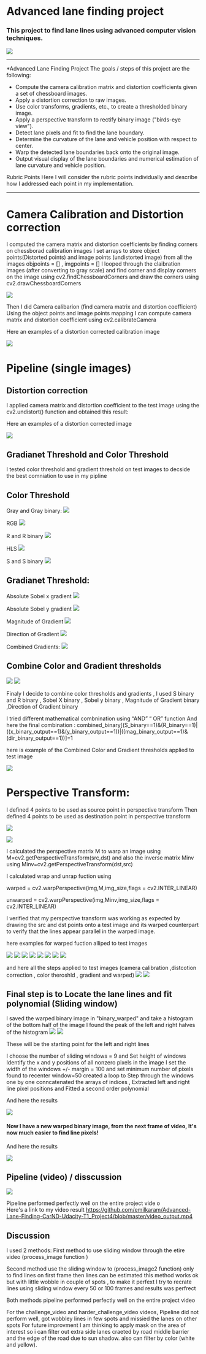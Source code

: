 # Advanced lane finding project
### This project to find lane lines using advanced computer vision techniques.

![](https://github.com/emilkaram/Advanced-Lane-Finding-CarND-Udacity-T1_Project4/blob/master/images/video_output.png)

________________________________________
*Advanced Lane Finding Project
The goals / steps of this project are the following:
*	Compute the camera calibration matrix and distortion coefficients given a set of chessboard images.
*	Apply a distortion correction to raw images.
*	Use color transforms, gradients, etc., to create a thresholded binary image.
*	Apply a perspective transform to rectify binary image ("birds-eye view").
*	Detect lane pixels and fit to find the lane boundary.
*	Determine the curvature of the lane and vehicle position with respect to center.
*	Warp the detected lane boundaries back onto the original image.
*	Output visual display of the lane boundaries and numerical estimation of lane curvature and vehicle position.

Rubric Points
Here I will consider the rubric points individually and describe how I addressed each point in my implementation.
________________________________________
# Camera Calibration and Distortion correction
I computed the camera matrix and distortion coefficients by finding corners on chessborad calibration images
I set arrays to store object points(Distorted points) and image points (undistorted image) from all the images
objpoints = [] , imgpoints = []
I looped through the claibration images (after converting to gray scale) and find corner and display corners on the image using cv2.findChessboardCorners and draw the corners using cv2.drawChessboardCorners

![](https://github.com/emilkaram/Advanced-Lane-Finding-CarND-Udacity-T1_Project4/blob/master/images/1.png)


Then I did Camera calibarion (find camera matrix and distortion coefficient)
Using the object points and image points mapping I can compute camera matrix and distortion coefficient using cv2.calibrateCamera

Here an examples of a distortion corrected calibration image

![](https://github.com/emilkaram/Advanced-Lane-Finding-CarND-Udacity-T1_Project4/blob/master/images/2.png)


# Pipeline (single images)

## Distortion correction
I applied camera matrix and distortion coefficient to the test image using the cv2.undistort() function and obtained this result:


  Here an examples of a distortion corrected image

![](https://github.com/emilkaram/Advanced-Lane-Finding-CarND-Udacity-T1_Project4/blob/master/images/3.png)

## Gradianet Threshold and Color Threshold
I tested color threshold and gradient threshold on test images to decside the best comniation to use in my pipline


## Color Threshold

Gray and Gray binary:
![](https://github.com/emilkaram/Advanced-Lane-Finding-CarND-Udacity-T1_Project4/blob/master/images/4.png)

RGB
![](https://github.com/emilkaram/Advanced-Lane-Finding-CarND-Udacity-T1_Project4/blob/master/images/5.png)

R and R binary
![](https://github.com/emilkaram/Advanced-Lane-Finding-CarND-Udacity-T1_Project4/blob/master/images/6.png)

HLS
![](https://github.com/emilkaram/Advanced-Lane-Finding-CarND-Udacity-T1_Project4/blob/master/images/7.png)

S and S binary
![](https://github.com/emilkaram/Advanced-Lane-Finding-CarND-Udacity-T1_Project4/blob/master/images/8.png)


## Gradianet Threshold:
 
Absolute Sobel x gradient
![](https://github.com/emilkaram/Advanced-Lane-Finding-CarND-Udacity-T1_Project4/blob/master/images/9.png)

Absolute Sobel y gradient
![](https://github.com/emilkaram/Advanced-Lane-Finding-CarND-Udacity-T1_Project4/blob/master/images/10.png)

Magnitude of Gradient
![](https://github.com/emilkaram/Advanced-Lane-Finding-CarND-Udacity-T1_Project4/blob/master/images/11.png)

Direction of Gradient
![](https://github.com/emilkaram/Advanced-Lane-Finding-CarND-Udacity-T1_Project4/blob/master/images/12.png)

Combined Gradients:
![](https://github.com/emilkaram/Advanced-Lane-Finding-CarND-Udacity-T1_Project4/blob/master/images/13.png) 

 
## Combine Color and Gradient thresholds
![](https://github.com/emilkaram/Advanced-Lane-Finding-CarND-Udacity-T1_Project4/blob/master/images/14.png)
![](https://github.com/emilkaram/Advanced-Lane-Finding-CarND-Udacity-T1_Project4/blob/master/images/15.png)

Finaly I decide to combine color thresholds and gradients , I used S binary and R binary , Sobel X binary , Sobel y binary , Magnitude of Gradient binary ,Direction of Gradient binary 

I tried different mathematical combnination using “AND”  “ OR” function 
And here the final combination :
combined_binary[(S_binary==1)&(R_binary==1)|((x_binary_output==1)&(y_binary_output==1))|((mag_binary_output==1)&(dir_binary_output==1))]=1

 here is example of the Combined Color and Gradient thresholds applied to test image
 
 ![](https://github.com/emilkaram/Advanced-Lane-Finding-CarND-Udacity-T1_Project4/blob/master/images/16.png)




# Perspective Transform:

I defined 4 points to be used as source point in perspective transform
Then defined 4 points to be used as destination point in perspective transform

![](https://github.com/emilkaram/Advanced-Lane-Finding-CarND-Udacity-T1_Project4/blob/master/images/17.png)

![](https://github.com/emilkaram/Advanced-Lane-Finding-CarND-Udacity-T1_Project4/blob/master/images/18.png)


I calculated the perspective matrix M to warp an image using M=cv2.getPerspectiveTransform(src,dst)
and also the inverse matrix Minv using  Minv=cv2.getPerspectiveTransform(dst,src)

I calculated wrap and unrap fuction using 

warped = cv2.warpPerspective(img,M,img_size,flags = cv2.INTER_LINEAR)

unwarped = cv2.warpPerspective(img,Minv,img_size,flags = cv2.INTER_LINEAR)

I verified that my perspective transform was working as expected by drawing the src and dst points onto a test image and its warped counterpart to verify that the lines appear parallel in the warped image.

here examples for warped fuction alliped to test images

 ![](https://github.com/emilkaram/Advanced-Lane-Finding-CarND-Udacity-T1_Project4/blob/master/images/19.png)
 ![](https://github.com/emilkaram/Advanced-Lane-Finding-CarND-Udacity-T1_Project4/blob/master/images/20.png)
 ![](https://github.com/emilkaram/Advanced-Lane-Finding-CarND-Udacity-T1_Project4/blob/master/images/21.png)
 ![](https://github.com/emilkaram/Advanced-Lane-Finding-CarND-Udacity-T1_Project4/blob/master/images/22.png)
 ![](https://github.com/emilkaram/Advanced-Lane-Finding-CarND-Udacity-T1_Project4/blob/master/images/23.png)
 ![](https://github.com/emilkaram/Advanced-Lane-Finding-CarND-Udacity-T1_Project4/blob/master/images/24.png)
 ![](https://github.com/emilkaram/Advanced-Lane-Finding-CarND-Udacity-T1_Project4/blob/master/images/25.png)
 ![](https://github.com/emilkaram/Advanced-Lane-Finding-CarND-Udacity-T1_Project4/blob/master/images/26.png)


and here all the steps applied to test images (camera calibration ,distcotion correction , color theroshld , gradient and warped)
 ![](https://github.com/emilkaram/Advanced-Lane-Finding-CarND-Udacity-T1_Project4/blob/master/images/32.png)
 ![](https://github.com/emilkaram/Advanced-Lane-Finding-CarND-Udacity-T1_Project4/blob/master/images/27.png)
 

## Final step is to Locate the lane lines and fit polynomial (Sliding window)
l saved the warped binary image in "binary_warped" and take a histogram of the bottom half of the image 
I found the peak of the left and right halves of the histogram
 ![](https://github.com/emilkaram/Advanced-Lane-Finding-CarND-Udacity-T1_Project4/blob/master/images/29.png)
 ![](https://github.com/emilkaram/Advanced-Lane-Finding-CarND-Udacity-T1_Project4/blob/master/images/28.png)

These will be the starting point for the left and right lines

I choose the number of sliding windows = 9 and Set height of windows
Identify the x and y positions of all nonzero pixels in the image
I set the width of the windows +/- margin = 100 and set minimum number of pixels found to recenter window=50
created a loop to Step through the windows one by one
conncatenated the arrays of indices , Extracted left and right line pixel positions and Fitted a second order polynomial 

And here the results

 ![](https://github.com/emilkaram/Advanced-Lane-Finding-CarND-Udacity-T1_Project4/blob/master/images/30.png)

#### Now I have a new warped binary image, from the next frame of video, It's now much easier to find line pixels!

And here the results

 ![](https://github.com/emilkaram/Advanced-Lane-Finding-CarND-Udacity-T1_Project4/blob/master/images/31.png)



## Pipeline (video) / disscussion
![](https://github.com/emilkaram/Advanced-Lane-Finding-CarND-Udacity-T1_Project4/blob/master/images/33.png)
 
Pipeline performed perfectly well on the entire project vide
o  
Here's a link to my video result
https://github.com/emilkaram/Advanced-Lane-Finding-CarND-Udacity-T1_Project4/blob/master/video_output.mp4

 
## Discussion
I used 2 methods:
First method to use sliding window through the etire video (process_image function )

Second method use the sliding window to (process_image2 function) only to find lines on first frame then lines can be estimated this method works ok but with little wobble in couple of spots , to make it perfext I try to recrate lines using sliding window every 50 or 100 frames and results was perfrect 

Both methods pipeline performed perfectly well on the entire project video  
 
For the challenge_video and harder_challenge_video videos, Pipeline did not perform well, got wobbley lines in few spots and missied the lanes on other spots
For future improvment I am thinking to apply mask on the area of interest so i can filter out extra side lanes craeted by road middle barrier and the edge of the road due to sun shadow. also can filter by color (white and yellow).


